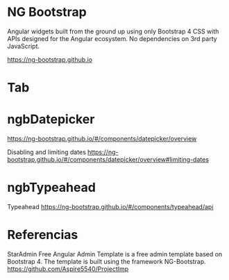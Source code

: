 # NG Bootstrap


Angular widgets built from the ground up using only Bootstrap 4 CSS with APIs designed for the Angular ecosystem.
No dependencies on 3rd party JavaScript.

https://ng-bootstrap.github.io

# Tab

# ngbDatepicker


https://ng-bootstrap.github.io/#/components/datepicker/overview

Disabling and limiting dates 
https://ng-bootstrap.github.io/#/components/datepicker/overview#limiting-dates

# ngbTypeahead

Typeahead
https://ng-bootstrap.github.io/#/components/typeahead/api


# Referencias

StarAdmin Free Angular Admin Template is a free admin template based on Bootstrap 4. The template is built using the framework NG-Bootstrap.
https://github.com/Aspire5540/ProjectImp